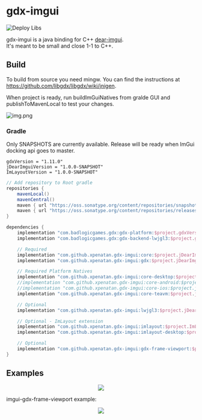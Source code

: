 # gdx-imgui
![Deploy Libs](https://github.com/xpenatan/jDear-imgui/workflows/Deploy%20Libs/badge.svg)

gdx-imgui is a java binding for C++ [dear-imgui](https://github.com/ocornut/imgui). <br>
It's meant to be small and close 1-1 to C++. 

## Build

To build from source you need mingw. You can find the instructions at https://github.com/libgdx/libgdx/wiki/jnigen.

When project is ready, run buildImGuiNatives from gralde GUI and publishToMavenLocal to test your changes.

![img.png](https://i.imgur.com/a1MyyzF.png)

### Gradle

Only SNAPSHOTS are currently available. Release will be ready when ImGui docking api goes to master.

    gdxVersion = "1.11.0"
    jDearImguiVersion = "1.0.0-SNAPSHOT"
    ImLayoutVersion = "1.0.0-SNAPSHOT"

```groovy
// Add repository to Root gradle
repositories {
    mavenLocal()
    mavenCentral()
    maven { url "https://oss.sonatype.org/content/repositories/snapshots/" }
    maven { url "https://oss.sonatype.org/content/repositories/releases/" }
}

dependencies {
    implementation "com.badlogicgames.gdx:gdx-platform:$project.gdxVersion:natives-desktop"
    implementation "com.badlogicgames.gdx:gdx-backend-lwjgl3:$project.gdxVersion"

    // Required
    implementation "com.github.xpenatan.gdx-imgui:core:$project.jDearImguiVersion"
    implementation "com.github.xpenatan.gdx-imgui:gdx:$project.jDearImguiVersion"

    // Required Platform Natives
    implementation "com.github.xpenatan.gdx-imgui:core-desktop:$project.jDearImguiVersion"
    //implementation "com.github.xpenatan.gdx-imgui:core-android:$project.jDearImguiVersion"
    //implementation "com.github.xpenatan.gdx-imgui:core-ios:$project.jDearImguiVersion"
    implementation "com.github.xpenatan.gdx-imgui:core-teavm:$project.jDearImguiVersion"

    // Optional
    implementation "com.github.xpenatan.gdx-imgui:lwjgl3:$project.jDearImguiVersion"

    // Optional - ImLayout extension
    implementation "com.github.xpenatan.gdx-imgui:imlayout:$project.ImLayoutVersion"
    implementation "com.github.xpenatan.gdx-imgui:imlayout-desktop:$project.ImLayoutVersion:natives-desktop"

    // Optional
    implementation "com.github.xpenatan.gdx-imgui:gdx-frame-viewport:$project.jDearImguiVersion"
}
```

## Examples
<p align="center"><img src="https://i.imgur.com/ekZu3lS.png"/></p>
imgui-gdx-frame-viewport example:
<p align="center"><img src="https://i.imgur.com/rXk4Aq0.gif"/></p>
